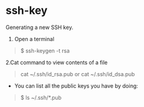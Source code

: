 # ssh-key
Generating a new SSH key.

1. Open a terminal
> $ ssh-keygen -t rsa

2.Cat command  to view contents of a file
> cat ~/.ssh/id_rsa.pub or cat ~/.ssh/id_dsa.pub

* You can list all the public keys you have by doing:

> $ ls ~/.ssh/*.pub
